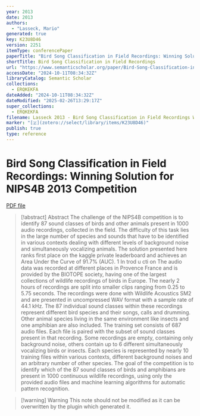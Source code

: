 ```yaml
---
year: 2013
date: 2013
authors:
  - "Lasseck, Mario"
generated: true
key: K23U8D46
version: 2251
itemType: conferencePaper
paperTitle: "Bird Song Classification in Field Recordings: Winning Solution for NIPS4B 2013 Competition"
shortTitle: Bird Song Classification in Field Recordings
url: "https://www.semanticscholar.org/paper/Bird-Song-Classification-in-Field-Recordings%3A-for-*-Lasseck/95e0623c25126610014820dd7a04207a1fce900a"
accessDate: "2024-10-11T08:34:32Z"
libraryCatalog: Semantic Scholar
collections:
  - ERQKEKFA
dateAdded: "2024-10-11T08:34:32Z"
dateModified: "2025-02-26T13:29:17Z"
super_collections:
  - ERQKEKFA
filename: Lasseck 2013 - Bird Song Classification in Field Recordings Winning Solution for NIPS4B 2013 Competition.pdf
marker: "[🇿](zotero://select/library/items/K23U8D46)"
publish: true
type: reference
---
```

# Bird Song Classification in Field Recordings: Winning Solution for NIPS4B 2013 Competition

[PDF file](/Papers/PDFs/Lasseck%202013%20-%20Bird%20Song%20Classification%20in%20Field%20Recordings%20Winning%20Solution%20for%20NIPS4B%202013%20Competition.pdf)

> [!abstract] Abstract
> The challenge of the NIPS4B competition is to identify 87 sound classes of birds and other animals present in 1000 audio recordings, collected in the field. The difficulty of this task lies in the large number of species and sounds that have to be identified in various contexts dealing with different levels of background noise and simultaneously vocalizing animals. The solution presented here ranks first place on the kaggle private leaderboard and achieves an Area Under the Curve of 91.7% (AUC). 1 In trod u cti on The audio data was recorded at different places in Provence France and is provided by the BIOTOPE society, having one of the largest collections of wildlife recordings of birds in Europe. The nearly 2 hours of recordings are split into smaller clips ranging from 0.25 to 5.75 seconds. The recordings were done with Wildlife Acoustics SM2 and are presented in uncompressed WAV format with a sample rate of 44.1 kHz. The 87 individual sound classes within these recordings represent different bird species and their songs, calls and drumming. Other animal species living in the same environment like insects and one amphibian are also included. The training set consists of 687 audio files. Each file is paired with the subset of sound classes present in that recording. Some recordings are empty, containing only background noise, others contain up to 6 different simultaneously vocalizing birds or insects. Each species is represented by nearly 10 training files within various contexts, different background noises and an arbitrary number of other species. The goal of the competition is to identify which of the 87 sound classes of birds and amphibians are present in 1000 continuous wildlife recordings, using only the provided audio files and machine learning algorithms for automatic pattern recognition.

>[!warning] Warning
> This note should not be modified as it can be overwritten by the plugin which generated it.

